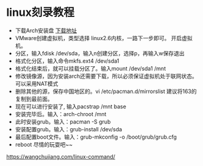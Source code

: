 # linux刻录教程

- 下载Arch安装盘 [下载地址](https://link.jianshu.com?t=https://www.archlinux.org/download/)
- VMware创建虚拟机，类型选择 linux2.6内核，一路下一步即可。 开启虚拟机。
- 分区，输入fdisk /dev/sda，输入n创建分区，选择p，再输入w保存退出
- 格式化分区，输入命令mkfs.ext4 /dev/sda1
- 格式化结束后，就可以挂载分区了。输入mount /dev/sda1 /mnt
- 修改镜像源，因为安装arch还需要下载，所以必须保证虚拟机处于联网状态。可以采用NAT模式
- 删除其他的源，保存中国地区的。vi /etc/pacman.d/mirrorslist 建议将163的复制到最前面。
- 现在可以进行安装了, 输入pacstrap /mnt base
- 安装完毕后。输入：arch-chroot /mnt
- 此时安装grub。输入：pacman -S grub
- 安装配置grub。输入：grub-install /dev/sda
- 最后配置boot文件。输入：grub-mkconfig -o /boot/grub/grub.cfg
- reboot 尽情的玩耍吧~~

<https://wangchujiang.com/linux-command/>
